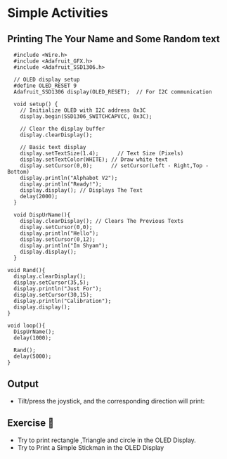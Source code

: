 # Simple Activities

## Printing The Your Name and Some Random text

```
  #include <Wire.h>
  #include <Adafruit_GFX.h>
  #include <Adafruit_SSD1306.h>
  
  // OLED display setup
  #define OLED_RESET 9
  Adafruit_SSD1306 display(OLED_RESET);  // For I2C communication
  
  void setup() {
    // Initialize OLED with I2C address 0x3C
    display.begin(SSD1306_SWITCHCAPVCC, 0x3C);
    
    // Clear the display buffer
    display.clearDisplay();
    
    // Basic text display
    display.setTextSize(1.4);      // Text Size (Pixels)
    display.setTextColor(WHITE); // Draw white text
    display.setCursor(0,0);      // setCursor(Left - Right,Top - Bottom)
    display.println("Alphabot V2");
    display.println("Ready!");
    display.display(); // Displays The Text 
    delay(2000);
  }
  
  void DispUrName(){
    display.clearDisplay(); // Clears The Previous Texts
    display.setCursor(0,0);
    display.println("Hello");
    display.setCursor(0,12);
    display.println("Im Shyam");
    display.display();
  }

void Rand(){
  display.clearDisplay(); 
  display.setCursor(35,5);
  display.println("Just For");
  display.setCursor(30,15);
  display.println("Calibration");
  display.display();
}

void loop(){
  DispUrName();
  delay(1000);

  Rand();
  delay(5000);
}

```
## Output

<ul>
<li>Tilt/press the joystick, and the corresponding direction will print: </li>
</ul>


## Exercise 🤖

<ul>
<li>Try to print rectangle ,Triangle and circle in the OLED Display.</li>
<li>Try to Print a Simple Stickman in the OLED Display</li>

</ul>
